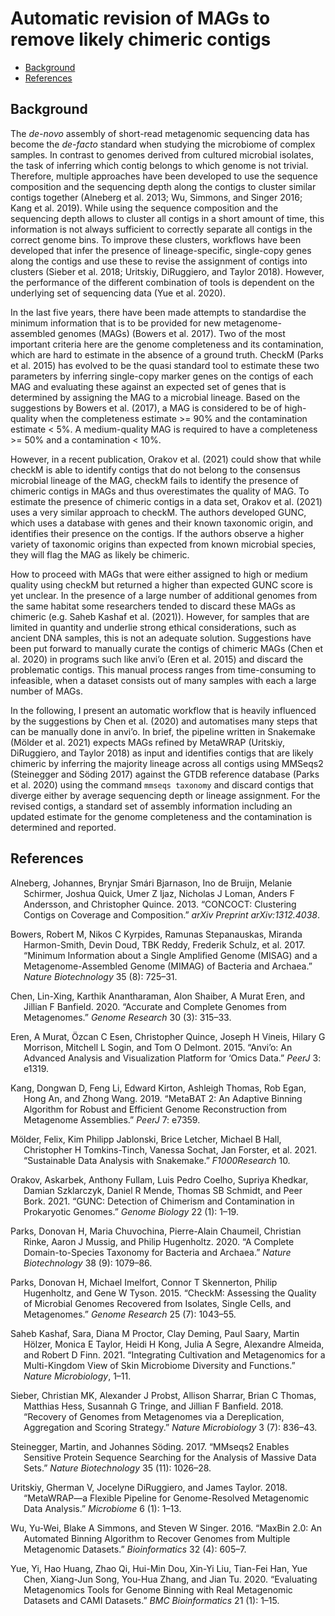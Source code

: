 Automatic revision of MAGs to remove likely chimeric contigs
================

-   [Background](#background)
-   [References](#references)

## Background

The *de-novo* assembly of short-read metagenomic sequencing data has
become the *de-facto* standard when studying the microbiome of complex
samples. In contrast to genomes derived from cultured microbial
isolates, the task of inferring which contig belongs to which genome is
not trivial. Therefore, multiple approaches have been developed to use
the sequence composition and the sequencing depth along the contigs to
cluster similar contigs together (Alneberg et al. 2013; Wu, Simmons, and
Singer 2016; Kang et al. 2019). While using the sequence composition and
the sequencing depth allows to cluster all contigs in a short amount of
time, this information is not always sufficient to correctly separate
all contigs in the correct genome bins. To improve these clusters,
workflows have been developed that infer the presence of
lineage-specific, single-copy genes along the contigs and use these to
revise the assignment of contigs into clusters (Sieber et al. 2018;
Uritskiy, DiRuggiero, and Taylor 2018). However, the performance of the
different combination of tools is dependent on the underlying set of
sequencing data (Yue et al. 2020).

In the last five years, there have been made attempts to standardise the
minimum information that is to be provided for new metagenome-assembled
genomes (MAGs) (Bowers et al. 2017). Two of the most important criteria
here are the genome completeness and its contamination, which are hard
to estimate in the absence of a ground truth. CheckM (Parks et al. 2015)
has evolved to be the quasi standard tool to estimate these two
parameters by inferring single-copy marker genes on the contigs of each
MAG and evaluating these against an expected set of genes that is
determined by assigning the MAG to a microbial lineage. Based on the
suggestions by Bowers et al. (2017), a MAG is considered to be of
high-quality when the completeness estimate \>= 90% and the
contamination estimate \< 5%. A medium-quality MAG is required to have a
completeness \>= 50% and a contamination \< 10%.

However, in a recent publication, Orakov et al. (2021) could show that
while checkM is able to identify contigs that do not belong to the
consensus microbial lineage of the MAG, checkM fails to identify the
presence of chimeric contigs in MAGs and thus overestimates the quality
of MAG. To estimate the presence of chimeric contigs in a data set,
Orakov et al. (2021) uses a very similar approach to checkM. The authors
developed GUNC, which uses a database with genes and their known
taxonomic origin, and identifies their presence on the contigs. If the
authors observe a higher variety of taxonomic origins than expected from
known microbial species, they will flag the MAG as likely be chimeric.

How to proceed with MAGs that were either assigned to high or medium
quality using checkM but returned a higher than expected GUNC score is
yet unclear. In the presence of a large number of additional genomes
from the same habitat some researchers tended to discard these MAGs as
chimeric (e.g. Saheb Kashaf et al. (2021)). However, for samples that
are limited in quantity and underlie strong ethical considerations, such
as ancient DNA samples, this is not an adequate solution. Suggestions
have been put forward to manually curate the contigs of chimeric MAGs
(Chen et al. 2020) in programs such like anvi’o (Eren et al. 2015) and
discard the problematic contigs. This manual process ranges from
time-consuming to infeasible, when a dataset consists out of many
samples with each a large number of MAGs.

In the following, I present an automatic workflow that is heavily
influenced by the suggestions by Chen et al. (2020) and automatises many
steps that can be manually done in anvi’o. In brief, the pipeline
written in Snakemake (Mölder et al. 2021) expects MAGs refined by
MetaWRAP (Uritskiy, DiRuggiero, and Taylor 2018) as input and identifies
contigs that are likely chimeric by inferring the majority lineage
across all contigs using MMSeqs2 (Steinegger and Söding 2017) against
the GTDB reference database (Parks et al. 2020) using the command
`mmseqs taxonomy` and discard contigs that diverge either by average
sequencing depth or lineage assignment. For the revised contigs, a
standard set of assembly information including an updated estimate for
the genome completeness and the contamination is determined and
reported.

## References

<div id="refs" class="references csl-bib-body hanging-indent">

<div id="ref-Alneberg2013" class="csl-entry">

Alneberg, Johannes, Brynjar Smári Bjarnason, Ino de Bruijn, Melanie
Schirmer, Joshua Quick, Umer Z Ijaz, Nicholas J Loman, Anders F
Andersson, and Christopher Quince. 2013. “CONCOCT: Clustering Contigs on
Coverage and Composition.” *arXiv Preprint arXiv:1312.4038*.

</div>

<div id="ref-Bowers2017" class="csl-entry">

Bowers, Robert M, Nikos C Kyrpides, Ramunas Stepanauskas, Miranda
Harmon-Smith, Devin Doud, TBK Reddy, Frederik Schulz, et al. 2017.
“Minimum Information about a Single Amplified Genome (MISAG) and a
Metagenome-Assembled Genome (MIMAG) of Bacteria and Archaea.” *Nature
Biotechnology* 35 (8): 725–31.

</div>

<div id="ref-Chen2020" class="csl-entry">

Chen, Lin-Xing, Karthik Anantharaman, Alon Shaiber, A Murat Eren, and
Jillian F Banfield. 2020. “Accurate and Complete Genomes from
Metagenomes.” *Genome Research* 30 (3): 315–33.

</div>

<div id="ref-Eren2015" class="csl-entry">

Eren, A Murat, Özcan C Esen, Christopher Quince, Joseph H Vineis, Hilary
G Morrison, Mitchell L Sogin, and Tom O Delmont. 2015. “Anvi’o: An
Advanced Analysis and Visualization Platform for ‘Omics Data.” *PeerJ*
3: e1319.

</div>

<div id="ref-Kang2019" class="csl-entry">

Kang, Dongwan D, Feng Li, Edward Kirton, Ashleigh Thomas, Rob Egan, Hong
An, and Zhong Wang. 2019. “MetaBAT 2: An Adaptive Binning Algorithm for
Robust and Efficient Genome Reconstruction from Metagenome Assemblies.”
*PeerJ* 7: e7359.

</div>

<div id="ref-Molder2021" class="csl-entry">

Mölder, Felix, Kim Philipp Jablonski, Brice Letcher, Michael B Hall,
Christopher H Tomkins-Tinch, Vanessa Sochat, Jan Forster, et al. 2021.
“Sustainable Data Analysis with Snakemake.” *F1000Research* 10.

</div>

<div id="ref-Orakov2021" class="csl-entry">

Orakov, Askarbek, Anthony Fullam, Luis Pedro Coelho, Supriya Khedkar,
Damian Szklarczyk, Daniel R Mende, Thomas SB Schmidt, and Peer Bork.
2021. “GUNC: Detection of Chimerism and Contamination in Prokaryotic
Genomes.” *Genome Biology* 22 (1): 1–19.

</div>

<div id="ref-Parks2020" class="csl-entry">

Parks, Donovan H, Maria Chuvochina, Pierre-Alain Chaumeil, Christian
Rinke, Aaron J Mussig, and Philip Hugenholtz. 2020. “A Complete
Domain-to-Species Taxonomy for Bacteria and Archaea.” *Nature
Biotechnology* 38 (9): 1079–86.

</div>

<div id="ref-Parks2015" class="csl-entry">

Parks, Donovan H, Michael Imelfort, Connor T Skennerton, Philip
Hugenholtz, and Gene W Tyson. 2015. “CheckM: Assessing the Quality of
Microbial Genomes Recovered from Isolates, Single Cells, and
Metagenomes.” *Genome Research* 25 (7): 1043–55.

</div>

<div id="ref-Saheb2021" class="csl-entry">

Saheb Kashaf, Sara, Diana M Proctor, Clay Deming, Paul Saary, Martin
Hölzer, Monica E Taylor, Heidi H Kong, Julia A Segre, Alexandre Almeida,
and Robert D Finn. 2021. “Integrating Cultivation and Metagenomics for a
Multi-Kingdom View of Skin Microbiome Diversity and Functions.” *Nature
Microbiology*, 1–11.

</div>

<div id="ref-Sieber2018" class="csl-entry">

Sieber, Christian MK, Alexander J Probst, Allison Sharrar, Brian C
Thomas, Matthias Hess, Susannah G Tringe, and Jillian F Banfield. 2018.
“Recovery of Genomes from Metagenomes via a Dereplication, Aggregation
and Scoring Strategy.” *Nature Microbiology* 3 (7): 836–43.

</div>

<div id="ref-Steinegger2017" class="csl-entry">

Steinegger, Martin, and Johannes Söding. 2017. “MMseqs2 Enables
Sensitive Protein Sequence Searching for the Analysis of Massive Data
Sets.” *Nature Biotechnology* 35 (11): 1026–28.

</div>

<div id="ref-Uritskiy2018" class="csl-entry">

Uritskiy, Gherman V, Jocelyne DiRuggiero, and James Taylor. 2018.
“MetaWRAP—a Flexible Pipeline for Genome-Resolved Metagenomic Data
Analysis.” *Microbiome* 6 (1): 1–13.

</div>

<div id="ref-Wu2016" class="csl-entry">

Wu, Yu-Wei, Blake A Simmons, and Steven W Singer. 2016. “MaxBin 2.0: An
Automated Binning Algorithm to Recover Genomes from Multiple Metagenomic
Datasets.” *Bioinformatics* 32 (4): 605–7.

</div>

<div id="ref-Yue2020" class="csl-entry">

Yue, Yi, Hao Huang, Zhao Qi, Hui-Min Dou, Xin-Yi Liu, Tian-Fei Han, Yue
Chen, Xiang-Jun Song, You-Hua Zhang, and Jian Tu. 2020. “Evaluating
Metagenomics Tools for Genome Binning with Real Metagenomic Datasets and
CAMI Datasets.” *BMC Bioinformatics* 21 (1): 1–15.

</div>

</div>

